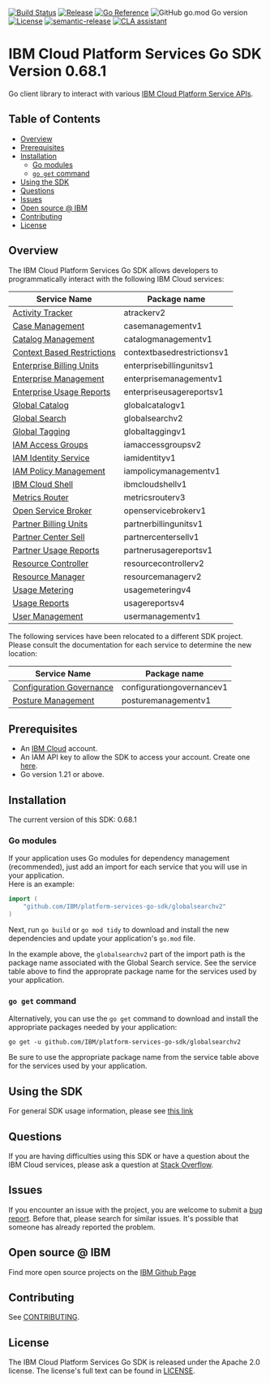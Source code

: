 [![Build Status](https://app.travis-ci.com/IBM/platform-services-go-sdk.svg?branch=main)](https://app.travis-ci.com/IBM/platform-services-go-sdk)
[![Release](https://img.shields.io/github/v/release/IBM/platform-services-go-sdk)](https://github.com/IBM/platform-services-go-sdk/releases/latest)
[![Go Reference](https://pkg.go.dev/badge/github.com/IBM/platform-services-go-sdk.svg)](https://pkg.go.dev/github.com/IBM/platform-services-go-sdk)
![GitHub go.mod Go version](https://img.shields.io/github/go-mod/go-version/IBM/platform-services-go-sdk)
[![License](https://img.shields.io/badge/License-Apache%202.0-blue.svg)](https://opensource.org/licenses/Apache-2.0)
[![semantic-release](https://img.shields.io/badge/%20%20%F0%9F%93%A6%F0%9F%9A%80-semantic--release-e10079.svg)](https://github.com/semantic-release/semantic-release)
[![CLA assistant](https://cla-assistant.io/readme/badge/IBM/platform-services-go-sdk)](https://cla-assistant.io/IBM/platform-services-go-sdk)


# IBM Cloud Platform Services Go SDK Version 0.68.1

Go client library to interact with various
[IBM Cloud Platform Service APIs](https://cloud.ibm.com/docs?tab=api-docs&category=platform_services).

## Table of Contents
<!--
  The TOC below is generated using the `markdown-toc` node package.

      https://github.com/jonschlinkert/markdown-toc

  You should regenerate the TOC after making changes to this file.

      npx markdown-toc -i README.md
  -->

<!-- toc -->

- [Overview](#overview)
- [Prerequisites](#prerequisites)
- [Installation](#installation)
  * [Go modules](#go-modules)
  * [`go get` command](#go-get-command)
- [Using the SDK](#using-the-sdk)
- [Questions](#questions)
- [Issues](#issues)
- [Open source @ IBM](#open-source--ibm)
- [Contributing](#contributing)
- [License](#license)

<!-- tocstop -->

## Overview

The IBM Cloud Platform Services Go SDK allows developers to programmatically interact with the following IBM Cloud services:

Service Name | Package name 
--- | --- 
[Activity Tracker](https://cloud.ibm.com/apidocs/atracker/atracker-v2) | atrackerv2
[Case Management](https://cloud.ibm.com/apidocs/case-management?code=go) | casemanagementv1
[Catalog Management](https://cloud.ibm.com/apidocs/resource-catalog/private-catalog?code=go) | catalogmanagementv1
[Context Based Restrictions](https://cloud.ibm.com/apidocs/context-based-restrictions?code=go) | contextbasedrestrictionsv1
[Enterprise Billing Units](https://cloud.ibm.com/apidocs/enterprise-apis/billing-unit?code=go) | enterprisebillingunitsv1
[Enterprise Management](https://cloud.ibm.com/apidocs/enterprise-apis/enterprise?code=go) | enterprisemanagementv1
[Enterprise Usage Reports](https://cloud.ibm.com/apidocs/enterprise-apis/resource-usage-reports?code=go) | enterpriseusagereportsv1
[Global Catalog](https://cloud.ibm.com/apidocs/resource-catalog/global-catalog?code=go) | globalcatalogv1
[Global Search](https://cloud.ibm.com/apidocs/search?code=go) | globalsearchv2
[Global Tagging](https://cloud.ibm.com/apidocs/tagging?code=go) | globaltaggingv1
[IAM Access Groups](https://cloud.ibm.com/apidocs/iam-access-groups?code=go) | iamaccessgroupsv2
[IAM Identity Service](https://cloud.ibm.com/apidocs/iam-identity-token-api?code=go) | iamidentityv1
[IAM Policy Management](https://cloud.ibm.com/apidocs/iam-policy-management?code=go) | iampolicymanagementv1
[IBM Cloud Shell](https://cloud.ibm.com/apidocs/cloudshell?code=go) | ibmcloudshellv1
[Metrics Router](https://cloud.ibm.com/apidocs/metrics-router/metrics-router-v3) | metricsrouterv3
[Open Service Broker](https://cloud.ibm.com/apidocs/resource-controller/ibm-cloud-osb-api?code=go) | openservicebrokerv1
[Partner Billing Units](https://test.cloud.ibm.com/apidocs/partner-apis/billing-unit?code=go) | partnerbillingunitsv1
[Partner Center Sell](https://test.cloud.ibm.com/apidocs/partner-center-sell?code=go) | partnercentersellv1
[Partner Usage Reports](https://test.cloud.ibm.com/apidocs/partner-apis/resource-usage-reports?code=go) | partnerusagereportsv1
[Resource Controller](https://cloud.ibm.com/apidocs/resource-controller/resource-controller?code=go) | resourcecontrollerv2
[Resource Manager](https://cloud.ibm.com/apidocs/resource-controller/resource-manager?code=go) | resourcemanagerv2
[Usage Metering](https://cloud.ibm.com/apidocs/usage-metering?code=go) | usagemeteringv4
[Usage Reports](https://cloud.ibm.com/apidocs/metering-reporting?code=go) | usagereportsv4
[User Management](https://cloud.ibm.com/apidocs/user-management?code=go) | usermanagementv1

The following services have been relocated to a different SDK project.
Please consult the documentation for each service to determine the new location:

Service Name | Package name 
--- | --- 
[Configuration Governance](https://cloud.ibm.com/apidocs/security-compliance/config?code=go) | configurationgovernancev1
[Posture Management](https://cloud.ibm.com/apidocs/security-compliance/posture?code=go) | posturemanagementv1

## Prerequisites

[ibm-cloud-onboarding]: https://cloud.ibm.com/registration

* An [IBM Cloud][ibm-cloud-onboarding] account.
* An IAM API key to allow the SDK to access your account. Create one
[here](https://cloud.ibm.com/iam/apikeys).
* Go version 1.21 or above.

## Installation
The current version of this SDK: 0.68.1

### Go modules  
If your application uses Go modules for dependency management (recommended), just add an import for each service 
that you will use in your application.  
Here is an example:

```go
import (
	"github.com/IBM/platform-services-go-sdk/globalsearchv2"
)
```
Next, run `go build` or `go mod tidy` to download and install the new dependencies and update your application's
`go.mod` file.  

In the example above, the `globalsearchv2` part of the import path is the package name
associated with the Global Search service.
See the service table above to find the approprate package name for the services used by your application.

### `go get` command  
Alternatively, you can use the `go get` command to download and install the appropriate packages needed by your application:
```
go get -u github.com/IBM/platform-services-go-sdk/globalsearchv2
```
Be sure to use the appropriate package name from the service table above for the services used by your application.

## Using the SDK
For general SDK usage information, please see
[this link](https://github.com/IBM/ibm-cloud-sdk-common/blob/main/README.md)

## Questions

If you are having difficulties using this SDK or have a question about the IBM Cloud services,
please ask a question at
[Stack Overflow](http://stackoverflow.com/questions/ask?tags=ibm-cloud).

## Issues
If you encounter an issue with the project, you are welcome to submit a
[bug report](https://github.com/IBM/platform-services-go-sdk/issues).
Before that, please search for similar issues. It's possible that someone has already reported the problem.

## Open source @ IBM
Find more open source projects on the [IBM Github Page](http://ibm.github.io/)

## Contributing
See [CONTRIBUTING](CONTRIBUTING.md).

## License

The IBM Cloud Platform Services Go SDK is released under the Apache 2.0 license.
The license's full text can be found in [LICENSE](LICENSE).
